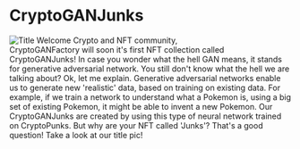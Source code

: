 # CryptoGANJunks
![Title](https://user-images.githubusercontent.com/97019499/148154172-4b6c4f05-bf91-4959-8993-eae61d69b678.png)
Welcome Crypto and NFT community,  
CryptoGANFactory will soon it's first NFT collection called CryptoGANJunks! In case you wonder what the hell GAN means, it stands for generative adversarial network. You still don't know what the hell we are talking about? Ok, let me explain. Generative adversarial networks enable us to generate new 'realistic' data, based on training on existing data. For example, if we train a network to understand what a Pokemon is, using a big set of existing Pokemon, it might be able to invent a new Pokemon. Our CryptoGANJunks are created by using this type of neural network trained on CryptoPunks.
But why are your NFT called 'Junks'? That's a good question! Take a look at our title pic! 
 

